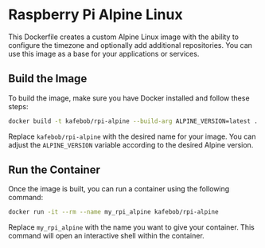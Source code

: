 # Raspberry Pi Alpine Linux 

This Dockerfile creates a custom Alpine Linux image with the ability to configure the timezone and optionally add additional repositories. You can use this image as a base for your applications or services.

## Build the Image

To build the image, make sure you have Docker installed and follow these steps:

```bash
docker build -t kafebob/rpi-alpine --build-arg ALPINE_VERSION=latest .
```

Replace `kafebob/rpi-alpine` with the desired name for your image. You can adjust the `ALPINE_VERSION` variable according to the desired Alpine version.

## Run the Container

Once the image is built, you can run a container using the following command:

```bash
docker run -it --rm --name my_rpi_alpine kafebob/rpi-alpine
```

Replace `my_rpi_alpine` with the name you want to give your container. This command will open an interactive shell within the container.
